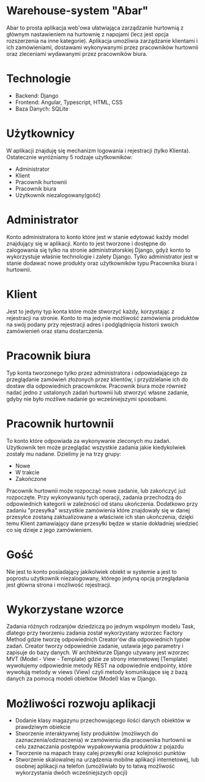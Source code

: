 # Warehouse-system "Abar"
Abar to prosta aplikacja web'owa ułatwiająca zarządzanie hurtownią z głównym nastawieniem na hurtownię z napojami (lecz jest opcja rozszerzenia na inne kategorie). Aplikacja umożliwia zarządzanie klientami i ich zamówieniami, dostawami wykonywanymi przez pracowników hurtownii oraz zleceniami wydawanymi przez pracowników biura.

# Technologie
- Backend: Django
- Frontend: Angular, Typescript, HTML, CSS
- Baza Danych: SQLite

# Użytkownicy
W aplikacji znajduję się mechanizm logowania i rejestracji (tylko Klienta). Ostatecznie wyróżniamy 5 rodzaje użytkowników:
- Administrator
- Klient
- Pracownik hurtownii
- Pracownik biura
- Użytkownik niezalogowany(gość)

# Administrator
Konto administratora to konto które jest w stanie edytować każdy model znajdujący się w aplikacji. Konto to jest tworzone i dostępne do zalogowania się tylko na stronie administratorskiej Django, gdyż konto to wykorzystuje właśnie technologie i zalety Django. Tylko administrator jest w stanie dodawać nowe produkty oraz użytkowników typu Pracownika biura i hurtownii.

# Klient
Jest to jedyny typ konta które może stworzyć każdy, korzystając z rejestracji na stronie. Konto to ma jedynie możliwość zamówienia produktów na swój podany przy rejestracji adres i podglądnięcia historii swoich zamówienień oraz stanu dostarczenia.

# Pracownik biura
Typ konta tworzonego tylko przez administratora i odpowiadającego za przeglądanie zamówień złożonych przez klientów, i przydzielanie ich do dostaw dla odpowiednich pracowników. Pracownik biura może również nadać jedno z ustalonych zadań hurtownii lub stworzyć własne zadanie, gdyby nie było możliwe nadanie go wcześniejszymi sposobami.

# Pracownik hurtownii
To konto które odpowiada za wykonywanie zleconych mu zadań. Użytkownik ten może przeglądać wszystkie zadania jakie kiedykolwiek zostały mu nadane. Dzielimy je na trzy grupy:
- Nowe
- W trakcie
- Zakończone
    
Pracownik hurtownii może rozpocząć nowe zadanie, lub zakończyć już rozpoczęte. Przy wykonywaniu tych operacji, zadania przechodzą do odpowiednich kategorii w zależności od stanu ukończenia. Dodatkowo przy zadaniu "przesyłka" wszystkie zamówienia które znajdowały się w danej przesyłce zostaną zaktualizowane a właściwie ich stan ukończenia, dzięki temu Klient zamawiający dane przesyłki będze w stanie dokładniej wiedzieć co się dzieje z jego zamówieniem.

# Gość
Nie jest to konto posiadający jakikolwiek obiekt w systemie a jest to poprostu użytkownik niezalogowany, którego jedyną opcją przeglądania jest główna strona i możliwość rejestracji.

# Wykorzystane wzorce
Zadania różnych rodzanjów dziedziczą po jednym wspólnym modelu Task, dlatego przy tworzeniu zadania został wykorzystany wzorzec Factory Method gdzie tworzę odpowiednich Creator'ów dla odpowiednich typów zadań. Creator tworzy odpowiednie zadanie, ustawia jego parametry i zapisuje do bazy danych. W architekturze Django używany jest wzorzec MVT (Model - View - Template) gdzie ze strony internetowej (Template) wywołujemy odpowiednie metody REST na odpowiednie endpointy, które wywołują metody w views (View) czyli metody komunikujące się z bazą danych za pomocą modeli obietków (Model) klas w Django.

# Możliwości rozwoju aplikacji
- Dodanie klasy magazynu przechowującego ilości danych obiektów w prawdziwym obiekcie
- Stworzenie interaktywnej listy produktów (możliwych do zaznaczenia/odznaczenia) w zamówieniu dla pracownika hurtownii w celu zaznaczania postępów wypakowywania produktów z pojazdu
- Tworzenie na mapach trasy calej przesyłki oraz kolejności punktów 
- Stworzenie skalowalnej na urządzenia mobilne aplikacji internetowej, lub osobnej aplikacji na telefon (umożliwiało by to łatwą możliwość wykorzystania dwóch wcześniejszych opcji)